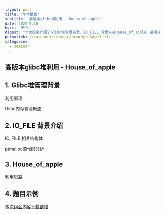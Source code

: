 ```yaml
---
layout: post
title: "学术报告"
subtitle: '高版本glibc堆利用 - House_of_apple'
date: 2022.9.16
host: "王晗"
digest: "本次组会介绍了Glibc堆管理背景、IO_FILE 背景以及House_of_apple，最后讲解了题目示例。"
permalink: /:categories/:year/:month/:day/:title
categories:
  - seminar
---
```

## 高版本glibc堆利用 - House_of_apple

## 1. Glibc堆管理背景
利用原理

Glibc内存管理概述

## 2. IO_FILE 背景介绍
IO_FILE 相关结构体

ptmalloc源代码分析

## 3. House_of_apple
利用思路

## 4. 题目示例




[本次组会内容下载链接](https://github.com/desperate08/DevPos/blob/master/DevOps-main/seminar/%E9%AB%98%E7%89%88%E6%9C%ACglibc%E5%88%A9%E7%94%A8%E6%80%BB%E7%BB%93.pdf)
